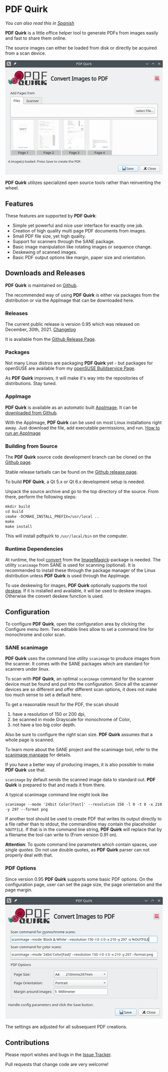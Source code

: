 # PDF Quirk


_You can also read this in [Spanish](README_es.md)_

**PDF Quirk** is a little office helper tool to generate PDFs from images easily and fast to share them online.

The source images can either be loaded from disk or directly be acquired from a scan device.

![Screenshot](https://github.com/dragotin/pdfquirk/raw/master/resources/screenshot1.png)

**PDF Quirk** utilizes specialized open source tools rather than reinventing the wheel.

## Features

These features are supported by **PDF Quirk**:

- Simple yet powerful and nice user interface for exactly one job.
- Creation of high quality multi page PDF documents from images.
- Small PDF file size, yet high quality.
- Support for scanners through the SANE package.
- Basic image manipulation like rotating images or sequence change.
- Deskewing of scanned images.
- Basic PDF output options like margin, paper size and orientation.

## Downloads and Releases

**PDF Quirk** is maintained on [Github](https://github.com/dragotin/pdfquirk).

The recommended way of using **PDF Quirk** is either via packages from the distribution or via the AppImage that can be downloaded here.

### Releases

The current public release is version 0.95 which was released on December, 30th, 2021. [Changelog](Changelog.md)

It is available from the  [Github Release Page](https://github.com/dragotin/pdfquirk/releases/tag/v0.95).

### Packages

Not many Linux distros are packaging **PDF Quirk** yet - but packages for openSUSE are available from my [openSUSE Buildservice Page](https://software.opensuse.org/package/pdfquirk).

As **PDF Quirk** improves, it will make it's way into the repositories of distributions. Stay tuned.

### AppImage

**PDF Quirk** is available as an automatic built [AppImage](https://appimage.org/). It can be [downloaded from Github](https://github.com/dragotin/pdfquirk/releases/tag/v0.95).

With the AppImage, **PDF Quirk** can be used on most Linux installations right away. Just download the file, add executable permissions, and run. [How to run an AppImage](https://docs.appimage.org/introduction/quickstart.html#how-to-run-an-appimage)

### Building from Source

The **PDF Quirk** source code development branch can be cloned on the [Github page](https://github.com/dragotin/pdfquirk).

Stable release tarballs can be found on the [Github release page](https://github.com/dragotin/pdfquirk/releases).

To build **PDF Quirk**, a Qt 5.x or Qt 6.x development setup is needed.

Unpack the source archive and go to the top directory of the source. From there, perform the following steps:

```
mkdir build
cd build
cmake -DCMAKE_INSTALL_PREFIX=/usr/local ..
make
make install
```

This will install pdfquirk to `/usr/local/bin` on the computer.

### Runtime Dependencies

At runtime, the tool [convert](https://imagemagick.org/script/convert.php) from the [ImageMagick](https://imagemagick.org/script/index.php)-package is needed. The utility `scanimage` from SANE is used for scanning (optional).
It is recommended to install these through the package manager of the Linux distribution unless **PDF Quirk** is used through the AppImage.

To use deskewing for images, **PDF Quirk** optionally supports the tool [deskew](https://galfar.vevb.net/wp/projects/deskew/). If it is installed and available, it will be used to deskew images. Otherwise the convert deskew function is used.

## Configuration

To configure **PDF Quirk**, open the configuration area by clicking the Configure menu item. Two editable lines allow to set a command line for monochrome and color scan.

### SANE scanimage

**PDF Quirk** uses the command line utility `scanimage` to produce images from the scanner. It comes with the SANE packages which are standard for scanners under linux.

To scan with **PDF Quirk**, an optimal `scanimage` command for the scanner device must be found and put into the configuration. Since all the scanner devices are so different and offer different scan options, it does not make too much sense to set a default here.

To get a reasonable result for the PDF, the scan should

1. have a resolution of 150 or 200 dpi,
2. be scanned in mode Grayscale for monochrome of Color,
3. not have a too big color depth.

Also be sure to configure the right scan size. **PDF Quirk** assumes that a whole page is scanned.

To learn more about the SANE project and the scanimage tool, refer to the [scanimage manpage](http://www.sane-project.org/man/scanimage.1.html) for details.

If you have a better way of producing images, it is also possible to make **PDF Quirk** use that.

`scanimage` by default sends the scanned image data to standard out. **PDF Quirk** is prepared to that and reads it from there.

A typical scanimage command line might look like
```
scanimage --mode '24bit Color[Fast]' --resolution 150 -l 0 -t 0 -x 210 -y 297 --format png
```

If another tool should be used to create PDF that writes its output directly to a file rather than to stdout, the commandline may contain the placeholder `%OUTFILE`. If that is in the command line string, **PDF Quirk** will replace that by a filename the tool can write to (From version 0.91 on).

**Attention**: To quote command line parameters which contain spaces, use *single quotes*. Do not use double quotes, as **PDF Quirk** parser can not properly deal with that.

### PDF Options

Since version 0.95 **PDF Quirk** supports some basic PDF options. On the configuration page, user can set the page size, the page orientation and the page margin.

![PDF Options](https://github.com/dragotin/pdfquirk/raw/master/resources/screenshot_configoptions.png)

The settings are adjusted for all subsequent PDF creations.

## Contributions

Please report wishes and bugs in the [Issue Tracker](https://github.com/dragotin/pdfquirk/issues).

Pull requests that change code are very welcome!

